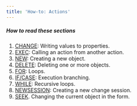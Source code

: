 ```yaml
---
title: 'How-to: Actions'
---
```


##### How to read these sections

1.  [CHANGE](How-to_CHANGE.md): Writing values to properties.
2.  [EXEC](How-to_EXEC.md): Calling an action from another action.
3.  [NEW](How-to_NEW.md): Creating a new object.
4.  [DELETE](How-to_DELETE.md): Deleting one or more objects.
5.  [FOR](How-to_FOR.md): Loops.
6.  [IF/CASE](How-to_IF_CASE.md): Execution branching.
7.  [WHILE](How-to_WHILE.md): Recursive loops.
8.  [NEWSESSION](How-to_NEWSESSION.md): Creating a new change session.
9.  [SEEK](How-to_SEEK.md). Changing the current object in the form.
